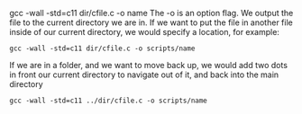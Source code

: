 gcc -wall -std=c11 dir/cfile.c -o name 
The -o is an option flag. We output the file to the current directory we are in. If we want to put the file in another file inside of our current directory, we would specify a location, for example:

```
gcc -wall -std=c11 dir/cfile.c -o scripts/name 
```

If we are in a folder, and we want to move back up, we would add two dots in front our current directory to navigate out of it, and back into the main directory

```gcc -wall -std=c11 ../dir/cfile.c -o scripts/name ```